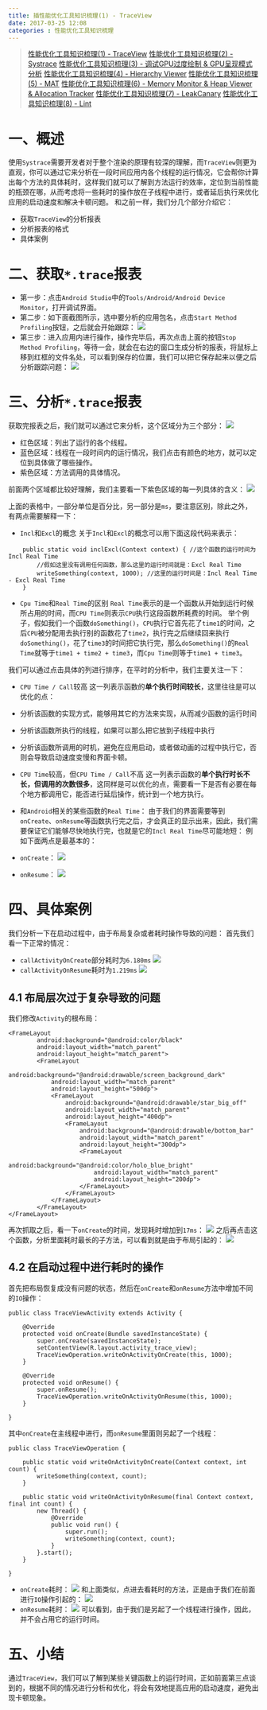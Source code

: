 ```yaml
---
title: 插性能优化工具知识梳理(1) - TraceView
date: 2017-03-25 12:08
categories : 性能优化工具知识梳理
---
```

> [性能优化工具知识梳理(1) - TraceView](http://www.jianshu.com/p/37c263f9886b)
[性能优化工具知识梳理(2) - Systrace](http://www.jianshu.com/p/41bb27235921)
[性能优化工具知识梳理(3) - 调试GPU过度绘制 & GPU呈现模式分析](http://www.jianshu.com/p/ac2d58666106)
[性能优化工具知识梳理(4) - Hierarchy Viewer](http://www.jianshu.com/p/7ac6a2b8d740)
[性能优化工具知识梳理(5) - MAT](http://www.jianshu.com/p/fa016c32360f)
[性能优化工具知识梳理(6) - Memory Monitor & Heap Viewer & Allocation Tracker](http://www.jianshu.com/p/29a539bca730)
[性能优化工具知识梳理(7) - LeakCanary](http://www.jianshu.com/p/3c055862f353)
[性能优化工具知识梳理(8) - Lint](http://www.jianshu.com/p/4ebe5d502842)

# 一、概述
使用`Systrace`需要开发者对于整个渲染的原理有较深的理解，而`TraceView`则更为直观，你可以通过它来分析在一段时间应用内各个线程的运行情况，它会帮你计算出每个方法的具体耗时，这样我们就可以了解到方法运行的效率，定位到当前性能的瓶颈在哪，从而考虑将一些耗时的操作放在子线程中进行，或者延后执行来优化应用的启动速度和解决卡顿问题。
和之前一样，我们分几个部分介绍它：
- 获取`TraceView`的分析报表
- 分析报表的格式
- 具体案例

# 二、获取`*.trace`报表
- 第一步：点击`Android Studio`中的`Tools/Android/Android Device Monitor`，打开调试界面。
- 第二步：如下面截图所示，选中要分析的应用包名，点击`Start Method Profiling`按钮，之后就会开始跟踪：
![](http://upload-images.jianshu.io/upload_images/1949836-3a6b1999c36b8210.png?imageMogr2/auto-orient/strip%7CimageView2/2/w/1240)
- 第三步：进入应用内进行操作，操作完毕后，再次点击上面的按钮`Stop Method Profiling`，等待一会，就会在右边的窗口生成分析的报表，将鼠标上移到红框的文件名处，可以看到保存的位置，我们可以把它保存起来以便之后分析跟踪问题：
![](http://upload-images.jianshu.io/upload_images/1949836-40b2fac6954fec4d.png?imageMogr2/auto-orient/strip%7CimageView2/2/w/1240)

# 三、分析`*.trace`报表
获取完报表之后，我们就可以通过它来分析，这个区域分为三个部分：
![](http://upload-images.jianshu.io/upload_images/1949836-8e3c61e581d0cc84.png?imageMogr2/auto-orient/strip%7CimageView2/2/w/1240)
- 红色区域：列出了运行的各个线程。
- 蓝色区域：线程在一段时间内的运行情况，我们点击有颜色的地方，就可以定位到具体做了哪些操作。
- 紫色区域：方法调用的具体情况。

前面两个区域都比较好理解，我们主要看一下紫色区域的每一列具体的含义：
![](http://upload-images.jianshu.io/upload_images/1949836-a38efe53a2dc5ae4.png?imageMogr2/auto-orient/strip%7CimageView2/2/w/1240)

上面的表格中，一部分单位是百分比，另一部分是`ms`，要注意区别，除此之外，有两点需要解释一下：
- `Incl`和`Excl`的概念
关于`Incl`和`Excl`的概念可以用下面这段代码来表示：
```
    public static void inclExcl(Context context) { //这个函数的运行时间为 Incl Real Time
        //假如这里没有调用任何函数，那么这里的运行时间就是：Excl Real Time
        writeSomething(context, 1000); //这里的运行时间是：Incl Real Time - Excl Real Time
    }
```
- `Cpu Time`和`Real Time`的区别
`Real Time`表示的是一个函数从开始到运行时候所占用的时间，而`CPU Time`则表示`CPU`执行这段函数所耗费的时间。
举个例子，假如我们一个函数`doSomething()`，`CPU`执行它首先花了`time1`的时间，之后`CPU`被分配用去执行别的函数花了`time2`，执行完之后继续回来执行`doSomething()`，花了`time3`的时间把它执行完，那么`doSomething()`的`Real Time`就等于`time1 + time2 + time3`，而`Cpu Time`则等于`time1 + time3`。

我们可以通过点击具体的列进行排序，在平时的分析中，我们主要关注一下：
- `CPU Time / Call`较高
这一列表示函数的**单个执行时间较长**，这里往往是可以优化的点：
 - 分析该函数的实现方式，能够用其它的方法来实现，从而减少函数的运行时间
 - 分析该函数所执行的线程，如果可以那么把它放到子线程中执行
 - 分析该函数所调用的时机，避免在应用启动，或者做动画的过程中执行它，否则会导致启动速度变慢和界面卡顿。

- `CPU Time`较高，但`CPU Time / Call`不高
这一列表示函数的**单个执行时长不长，但调用的次数很多**，这同样是可以优化的点，需要看一下是否有必要在每个地方都调用它，能否进行延后操作，统计到一个地方执行。

- 和`Android`相关的某些函数的`Real Time`：
由于我们的界面需要等到`onCreate`、`onResume`等函数执行完之后，才会真正的显示出来，因此，我们需要保证它们能够尽快地执行完，也就是它的`Incl Real Time`尽可能地短：
例如下面两点是最基本的：
 - `onCreate`：
![](http://upload-images.jianshu.io/upload_images/1949836-347ecd8a7f0a0d7b.png?imageMogr2/auto-orient/strip%7CimageView2/2/w/1240)
 - `onResume`：
![](http://upload-images.jianshu.io/upload_images/1949836-d4f50ca97381560b.png?imageMogr2/auto-orient/strip%7CimageView2/2/w/1240)

# 四、具体案例
我们分析一下在启动过程中，由于布局复杂或者耗时操作导致的问题：
首先我们看一下正常的情况：
- `callActivityOnCreate`部分耗时为`6.180ms`
![](http://upload-images.jianshu.io/upload_images/1949836-56672cf6fc93b510.png?imageMogr2/auto-orient/strip%7CimageView2/2/w/1240)
- `callActivityOnResume`耗时为`1.219ms`
![](http://upload-images.jianshu.io/upload_images/1949836-5f6fcfc2366b596d.png?imageMogr2/auto-orient/strip%7CimageView2/2/w/1240)

## 4.1 布局层次过于复杂导致的问题
我们修改`Activity`的根布局：
```
<FrameLayout
        android:background="@android:color/black"
        android:layout_width="match_parent"
        android:layout_height="match_parent">
        <FrameLayout
            android:background="@android:drawable/screen_background_dark"
            android:layout_width="match_parent"
            android:layout_height="500dp">
            <FrameLayout
                android:background="@android:drawable/star_big_off"
                android:layout_width="match_parent"
                android:layout_height="400dp">
                <FrameLayout
                    android:background="@android:drawable/bottom_bar"
                    android:layout_width="match_parent"
                    android:layout_height="300dp">
                    <FrameLayout
                        android:background="@android:color/holo_blue_bright"
                        android:layout_width="match_parent"
                        android:layout_height="200dp">
                    </FrameLayout>
                </FrameLayout>
            </FrameLayout>
        </FrameLayout>
</FrameLayout>
```
再次抓取之后，看一下`onCreate`的时间，发现耗时增加到`17ms`：
![](http://upload-images.jianshu.io/upload_images/1949836-a2ccf719b0cfeca0.png?imageMogr2/auto-orient/strip%7CimageView2/2/w/1240)
之后再点击这个函数，分析里面耗时最长的子方法，可以看到就是由于布局引起的：
![](http://upload-images.jianshu.io/upload_images/1949836-9a7dd8e02563c2bb.png?imageMogr2/auto-orient/strip%7CimageView2/2/w/1240)
## 4.2 在启动过程中进行耗时的操作
首先把布局恢复成没有问题的状态，然后在`onCreate`和`onResume`方法中增加不同的`IO`操作：
```
public class TraceViewActivity extends Activity {

    @Override
    protected void onCreate(Bundle savedInstanceState) {
        super.onCreate(savedInstanceState);
        setContentView(R.layout.activity_trace_view);
        TraceViewOperation.writeOnActivityOnCreate(this, 1000);
    }

    @Override
    protected void onResume() {
        super.onResume();
        TraceViewOperation.writeOnActivityOnResume(this, 1000);
    }

}
```
其中`onCreate`在主线程中进行，而`onResume`里面则另起了一个线程：
```
public class TraceViewOperation {

    public static void writeOnActivityOnCreate(Context context, int count) {
        writeSomething(context, count);
    }
    
    public static void writeOnActivityOnResume(final Context context, final int count) {
        new Thread() {
            @Override
            public void run() {
                super.run();
                writeSomething(context, count);
            }
        }.start();
    }

}
```
- `onCreate`耗时：
![](http://upload-images.jianshu.io/upload_images/1949836-ec2851ac52e51535.png?imageMogr2/auto-orient/strip%7CimageView2/2/w/1240)
和上面类似，点进去看耗时的方法，正是由于我们在前面进行`IO`操作引起的：
![](http://upload-images.jianshu.io/upload_images/1949836-8bd51807c19ca232.png?imageMogr2/auto-orient/strip%7CimageView2/2/w/1240)
- `onResume`耗时：
![](http://upload-images.jianshu.io/upload_images/1949836-9d36dd128b39b9ee.png?imageMogr2/auto-orient/strip%7CimageView2/2/w/1240)
可以看到，由于我们是另起了一个线程进行操作，因此，并不会占用它的运行时间。

# 五、小结
通过`TraceView`，我们可以了解到某些关键函数上的运行时间，正如前面第三点谈到的，根据不同的情况进行分析和优化，将会有效地提高应用的启动速度，避免出现卡顿现象。
